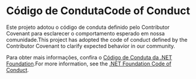 # <a name="code-of-conduct"></a><span data-ttu-id="d0622-101">Código de Conduta</span><span class="sxs-lookup"><span data-stu-id="d0622-101">Code of Conduct</span></span>

<span data-ttu-id="d0622-102">Este projeto adotou o código de conduta definido pelo Contributor Covenant para esclarecer o comportamento esperado em nossa comunidade.</span><span class="sxs-lookup"><span data-stu-id="d0622-102">This project has adopted the code of conduct defined by the Contributor Covenant to clarify expected behavior in our community.</span></span>

<span data-ttu-id="d0622-103">Para obter mais informações, confira o [Código de Conduta da .NET Foundation](https://dotnetfoundation.org/code-of-conduct).</span><span class="sxs-lookup"><span data-stu-id="d0622-103">For more information, see the [.NET Foundation Code of Conduct](https://dotnetfoundation.org/code-of-conduct).</span></span>
